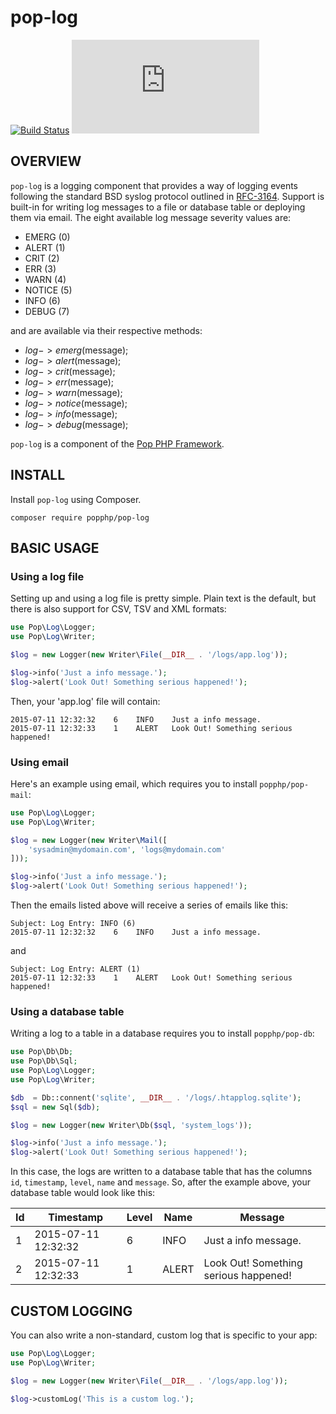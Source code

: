 pop-log
=======

[![Build Status](https://travis-ci.org/popphp/pop-log.svg?branch=master)](https://travis-ci.org/popphp/pop-log)
[![Coverage Status](http://cc.popphp.org/coverage.php?comp=pop-log)](http://cc.popphp.org/pop-log/)

OVERVIEW
--------
`pop-log` is a logging component that provides a way of logging events following the standard
BSD syslog protocol outlined in [RFC-3164](http://tools.ietf.org/html/rfc3164). Support is built-in
for writing log messages to a file or database table or deploying them via email. The eight
available log message severity values are:

* EMERG  (0)
* ALERT  (1)
* CRIT   (2)
* ERR    (3)
* WARN   (4)
* NOTICE (5)
* INFO   (6)
* DEBUG  (7)

and are available via their respective methods:

* $log->emerg($message);
* $log->alert($message);
* $log->crit($message);
* $log->err($message);
* $log->warn($message);
* $log->notice($message);
* $log->info($message);
* $log->debug($message);

`pop-log` is a component of the [Pop PHP Framework](http://www.popphp.org/).

INSTALL
-------

Install `pop-log` using Composer.

    composer require popphp/pop-log

BASIC USAGE
-----------

### Using a log file

Setting up and using a log file is pretty simple. Plain text is the default,
but there is also support for CSV, TSV and XML formats:

```php
use Pop\Log\Logger;
use Pop\Log\Writer;

$log = new Logger(new Writer\File(__DIR__ . '/logs/app.log'));

$log->info('Just a info message.');
$log->alert('Look Out! Something serious happened!');
```

Then, your 'app.log' file will contain:

    2015-07-11 12:32:32    6    INFO    Just a info message.
    2015-07-11 12:32:33    1    ALERT   Look Out! Something serious happened!

### Using email

Here's an example using email, which requires you to install `popphp/pop-mail`:

```php
use Pop\Log\Logger;
use Pop\Log\Writer;

$log = new Logger(new Writer\Mail([
    'sysadmin@mydomain.com', 'logs@mydomain.com'
]));

$log->info('Just a info message.');
$log->alert('Look Out! Something serious happened!');
```

Then the emails listed above will receive a series of emails like this:

    Subject: Log Entry: INFO (6)
    2015-07-11 12:32:32    6    INFO    Just a info message.

and

    Subject: Log Entry: ALERT (1)
    2015-07-11 12:32:33    1    ALERT   Look Out! Something serious happened!

### Using a database table

Writing a log to a table in a database requires you to install `popphp/pop-db`:

```php
use Pop\Db\Db;
use Pop\Db\Sql;
use Pop\Log\Logger;
use Pop\Log\Writer;

$db  = Db::connent('sqlite', __DIR__ . '/logs/.htapplog.sqlite');
$sql = new Sql($db);

$log = new Logger(new Writer\Db($sql, 'system_logs'));

$log->info('Just a info message.');
$log->alert('Look Out! Something serious happened!');
```

In this case, the logs are written to a database table that has the columns
`id`, `timestamp`, `level`, `name` and `message`. So, after the example above,
your database table would look like this:

| Id | Timestamp           | Level    | Name  | Message                               |
|----|---------------------|----------|-------|---------------------------------------|
| 1  | 2015-07-11 12:32:32 | 6        | INFO  | Just a info message.                  |
| 2  | 2015-07-11 12:32:33 | 1        | ALERT | Look Out! Something serious happened! |

CUSTOM LOGGING
--------------

You can also write a non-standard, custom log that is specific to your app:

```php
use Pop\Log\Logger;
use Pop\Log\Writer;

$log = new Logger(new Writer\File(__DIR__ . '/logs/app.log'));

$log->customLog('This is a custom log.');
```